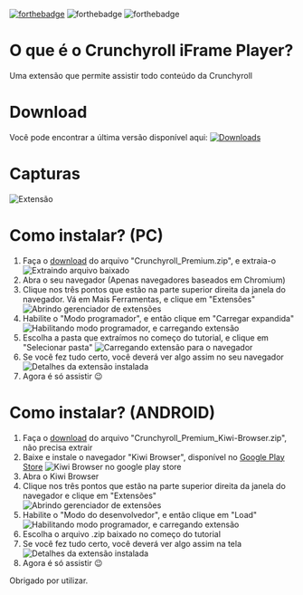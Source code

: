 [![forthebadge](https://forthebadge.com/images/badges/made-with-javascript.svg)](https://forthebadge.com) ![forthebadge](https://forthebadge.com/images/badges/built-with-love.svg) ![forthebadge](https://forthebadge.com/images/badges/60-percent-of-the-time-works-every-time.svg)

# O que é o Crunchyroll  iFrame Player?
Uma extensão que permite assistir todo conteúdo da Crunchyroll

# Download
Você pode encontrar a última versão disponível aqui:
[![Downloads](https://img.shields.io/github/downloads/koringascp/crp-iframe-player/total.svg)](https://github.com/koringascp/crp-iframe-player/releases/latest) 

# Capturas

![Extensão](https://raw.githubusercontent.com/koringascp/crp-iframe-player/master/Screenshots/01.png?raw=true)

# Como instalar? (PC)

 1. Faça o [download](#download) do arquivo "Crunchyroll_Premium.zip", e extraia-o
 ![Extraindo arquivo baixado](https://raw.githubusercontent.com/koringascp/crp-iframe-player/master/Screenshots/instalacao-3.png?raw=true)
 2. Abra o seu navegador (Apenas navegadores baseados em Chromium)
 3. Clique nos três pontos que estão na parte superior direita da janela do navegador. Vá em Mais Ferramentas, e clique em "Extensões" 
 ![Abrindo gerenciador de extensões](https://raw.githubusercontent.com/koringascp/crp-iframe-player/master/Screenshots/instalacao-1.png?raw=true)
 4. Habilite o "Modo programador", e então clique em "Carregar expandida"
 ![Habilitando modo programador, e carregando extensão](https://raw.githubusercontent.com/koringascp/crp-iframe-player/master/Screenshots/instalacao-2.png?raw=true)
 5. Escolha a pasta que extraímos no começo do tutorial, e clique em "Selecionar pasta"
 ![Carregando extensão para o navegador](https://raw.githubusercontent.com/koringascp/crp-iframe-player/master/Screenshots/instalacao-4.png?raw=true)
 6. Se você fez tudo certo, você deverá ver algo assim no seu navegador 
 ![Detalhes da extensão instalada](https://raw.githubusercontent.com/koringascp/crp-iframe-player/master/Screenshots/instalacao-5.png?raw=true)
 7. Agora é só assistir 😉

# Como instalar? (ANDROID)
 1. Faça o [download](#download) do arquivo "Crunchyroll_Premium_Kiwi-Browser.zip", não precisa extrair
 2. Baixe e instale o navegador "Kiwi Browser", disponível no [Google Play Store](https://play.app.goo.gl/?link=https://play.google.com/store/apps/details?id=com.kiwibrowser.browser&ddl=1&pcampaignid=web_ddl_1)
![Kiwi Browser no google play store](https://raw.githubusercontent.com/koringascp/crp-iframe-player/master/Screenshots/instalacao-kiwi-1.png?raw=true)
 3. Abra o Kiwi Browser
 4. Clique nos três pontos que estão na parte superior direita da janela do navegador e clique em "Extensões"
![Abrindo gerenciador de extensões](https://raw.githubusercontent.com/koringascp/crp-iframe-player/master/Screenshots/instalacao-kiwi-2.png?raw=true)
 5. Habilite o "Modo do desenvolvedor", e então clique em "Load"
![Habilitando modo programador, e carregando extensão](https://raw.githubusercontent.com/koringascp/crp-iframe-player/master/Screenshots/instalacao-kiwi-3.png?raw=true)
 6. Escolha o arquivo .zip baixado no começo do tutorial
 7. Se você fez tudo certo, você deverá ver algo assim na tela
![Detalhes da extensão instalada](https://raw.githubusercontent.com/koringascp/crp-iframe-player/master/Screenshots/instalacao-kiwi-4.png?raw=true)
 8. Agora é só assistir 😉

Obrigado por utilizar.
